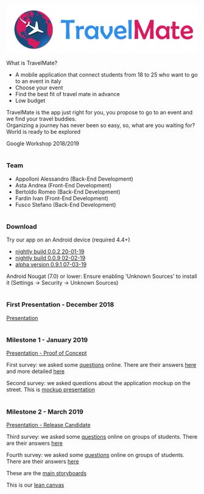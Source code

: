 ![alt text](https://github.com/Bo0tStr4p/TravelMate/blob/master/Logo/logo.png)

What is TravelMate?

- A mobile application that connect students from 18 to 25 who want to go to an event in italy
- Choose your event
- Find the best fit of travel mate in advance
- Low budget

TravelMate is the app just right for you, you propose to go to an event and we find your travel buddies.  
Organizing a journey has never been so easy, so, what are you waiting for? World is ready to be explored

Google Workshop 2018/2019
#

### Team
- Appolloni Alessandro (Back-End Development)
- Asta Andrea (Front-End Development)
- Bertoldo Romeo (Back-End Development)
- Fardin Ivan (Front-End Development)
- Fusco Stefano (Back-End Development)
#

### Download

Try our app on an Android device (required 4.4+)  

- [nightly build 0.0.2 20-01-19](https://drive.google.com/open?id=1vp7uVcpmBNS2wkGoWhwFAd-crvXKsXCw)
- [nightly build 0.0.9 02-02-19](https://drive.google.com/open?id=1VwBlZIPMTqY7LjXkmfBGhnZ29lPin_dd) 
- [alpha version 0.9.1 07-03-19](https://drive.google.com/open?id=1eyoYpYsvc5SdBAIDkxfxbezMVVrbM7Xi)

Android Nougat (7.0) or lower: Ensure enabling 'Unknown Sources' to install it (Settings -> Security -> Unknown Sources)

#
### First Presentation - December 2018

[Presentation](https://drive.google.com/open?id=1UHNNODF-Y_rYOl4WYEt9Oyyozr4RMVMK3-D2caoFovk) 

#
### Milestone 1 - January 2019

[Presentation - Proof of Concept](https://docs.google.com/presentation/d/1V3NEngYWi-IVNm8uyA-6jAlhKxV82ZXCWahTvfVvlZM/edit?usp=sharing)

First survey:  we asked some [questions](https://goo.gl/forms/GlGpQWnBWqmSHVZ32) online. There are their answers [here](https://drive.google.com/open?id=1VIWYZW6EjvkthMA22XVCKrNiC7RAtoaY) and more detailed [here](https://docs.google.com/spreadsheets/d/1Mj46nVhd1yihtB_okm_Ev94nAZ465J9QAuHAcH_y2KM/edit#gid=2085859047)

Second survey: we asked questions about the application mockup on the street. This is [mockup presentation](https://drive.google.com/open?id=12BOiS_CdhZdG-LukwDgcz7CP8g_JEmqQ)

#

### Milestone 2 -  March 2019

[Presentation - Release Candidate](https://docs.google.com/presentation/d/14T7MmTzsgOqtgp4WNqJUG6F0fhfNn_bg6Hj7kWLLNSg/edit?usp=sharing)

Third survey:  we asked some [questions](https://goo.gl/forms/ZPFCJLOqs7KFfkUD2) online on groups of students. There are their answers [here](https://drive.google.com/open?id=1jmp_g_e_qM3HSYGy6lfZq8Plep35D_NB)

Fourth survey:  we asked some [questions](https://goo.gl/forms/XnGCR2VhuRjOUbmH3) online on groups of students. There are their answers [here](https://drive.google.com/open?id=1rOihj2msarX3HvTG8hhaT7Ebxwry6YUZ)

These are the [main storyboards](https://drive.google.com/open?id=1C4bb19MGyzyB4vTf6suh4R_tyJsUvPCO)

This is our [lean canvas](https://drive.google.com/open?id=16u__YAHpXlvkb9PpqyW-iUpg0qOPbL0x)

#

